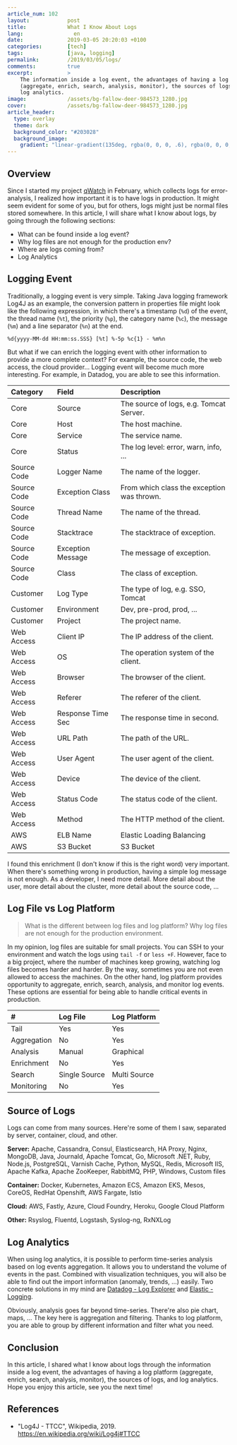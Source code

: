 ```yaml
---
article_num: 102
layout:            post
title:             What I Know About Logs
lang:                en
date:              2019-03-05 20:20:03 +0100
categories:        [tech]
tags:              [java, logging]
permalink:         /2019/03/05/logs/
comments:          true
excerpt:           >
    The information inside a log event, the advantages of having a log platform
    (aggregate, enrich, search, analysis, monitor), the sources of logs, and
    log analytics.
image:             /assets/bg-fallow-deer-984573_1280.jpg
cover:             /assets/bg-fallow-deer-984573_1280.jpg
article_header:
  type: overlay
  theme: dark
  background_color: "#203028"
  background_image:
    gradient: "linear-gradient(135deg, rgba(0, 0, 0, .6), rgba(0, 0, 0, .4))"
---
```


## Overview

Since I started my project [qWatch](https://github.com/mincong-h/quality-watch)
in February, which collects logs for error-analysis, I realized how important
it is to have logs in production. It might seem evident for some of you, but for
others, logs might just be normal files stored somewhere. In this article, I
will share what I know about logs, by going through the following
sections:

- What can be found inside a log event?
- Why log files are not enough for the production env?
- Where are logs coming from?
- Log Analytics

## Logging Event

Traditionally, a logging event is very simple. Taking Java logging framework
Log4J as an example, the conversion pattern in properties file might look like
the following expression, in which there's a timestamp (`%d`) of the event, the
thread name (`%t`), the priority (`%p`), the category name (`%c`), the message
(`%m`) and a line separator (`%n`) at the end.

```
%d{yyyy-MM-dd HH:mm:ss.SSS} [%t] %-5p %c{1} - %m%n
```

But what if we can enrich the logging event with other information to provide a
more complete context? For example, the source code, the web access, the cloud
provider... Logging event will become much more interesting. For example, in
Datadog, you are able to see this information.

Category | Field | Description
:------- | :---- | :----------
Core | Source | The source of logs, e.g. Tomcat Server.
Core | Host | The host machine.
Core | Service | The service name.
Core | Status | The log level: error, warn, info, ...
Source Code | Logger Name | The name of the logger.
Source Code | Exception Class | From which class the exception was thrown.
Source Code | Thread Name | The name of the thread.
Source Code | Stacktrace | The stacktrace of exception.
Source Code | Exception Message | The message of exception.
Source Code | Class | The class of exception.
Customer | Log Type | The type of log, e.g. SSO, Tomcat
Customer | Environment | Dev, pre-prod, prod, ...
Customer | Project | The project name.
Web Access | Client IP | The IP address of the client.
Web Access | OS | The operation system of the client.
Web Access | Browser | The browser of the client.
Web Access | Referer | The referer of the client.
Web Access | Response Time Sec | The response time in second.
Web Access | URL Path | The path of the URL.
Web Access | User Agent | The user agent of the client.
Web Access | Device | The device of the client.
Web Access | Status Code | The status code of the client.
Web Access | Method | The HTTP method of the client.
AWS | ELB Name | Elastic Loading Balancing
AWS | S3 Bucket | S3 Bucket

I found this enrichment (I don't know if this is the right word) very important.
When there's something wrong in production, having a simple log message is not
enough. As a developer, I need more detail. More detail about the user, more
detail about the cluster, more detail about the source code, ...

## Log File vs Log Platform

> What is the different between log files and log platform? Why log files are
> not enough for the production environment.

In my opinion, log files are suitable for small projects. You can SSH to your
environment and watch the logs using `tail -f` or `less +F`. However, face to a
big project, where the number of machines keep growing, watching log files
becomes harder and harder. By the way, sometimes you are not even allowed
to access the machines. On the other hand, log platform provides opportunity to
aggregate, enrich, search, analysis, and monitor log events. These options are
essential for being able to handle critical events in production.

\# | Log File | Log Platform
:--- | :--- | :---
Tail | Yes | Yes
Aggregation | No | Yes
Analysis | Manual | Graphical
Enrichment | No | Yes
Search | Single Source | Multi Source
Monitoring | No | Yes

## Source of Logs

Logs can come from many sources. Here're some of them I saw, separated by
server, container, cloud, and other.

**Server:** Apache, Cassandra, Consul, Elasticsearch, HA Proxy, Nginx, MongoDB,
Java, Journald, Apache Tomcat, Go, Microsoft .NET, Ruby, Node.js, PostgreSQL,
Varnish Cache, Python, MySQL, Redis, Microsoft IIS, Apache Kafka, Apache
ZooKeeper, RabbitMQ, PHP, Windows, Custom files

**Container:** Docker, Kubernetes, Amazon ECS, Amazon EKS, Mesos, CoreOS,
RedHat Openshift, AWS Fargate, Istio
 
**Cloud:** AWS, Fastly, Azure, Cloud Foundry, Heroku, Google Cloud Platform

**Other:** Rsyslog, Fluentd, Logstash, Syslog-ng, RxNXLog

## Log Analytics

When using log analytics, it is possible to perform time-series analysis based
on log events aggregation. It allows you to understand the volume of events
in the past. Combined with visualization techniques, you will also be able to
find out the import information (anomaly, trends, ...) easily. Two concrete
solutions in my mind are [Datadog - Log
Explorer](https://docs.datadoghq.com/logs/explorer/analytics/) and [Elastic -
Logging](https://www.elastic.co/solutions/logging).

Obviously, analysis goes far beyond time-series. There're also pie chart, maps,
... The key here is aggregation and
filtering. Thanks to log platform, you are able to group by different
information and filter what you need.

## Conclusion

In this article, I shared what I know about logs through the information inside
a log event, the advantages of having a log platform (aggregate, enrich, search,
analysis, monitor), the sources of logs, and log analytics.
Hope you enjoy this article, see you the next time!

## References

- "Log4J - TTCC", Wikipedia, 2019. <https://en.wikipedia.org/wiki/Log4j#TTCC>
